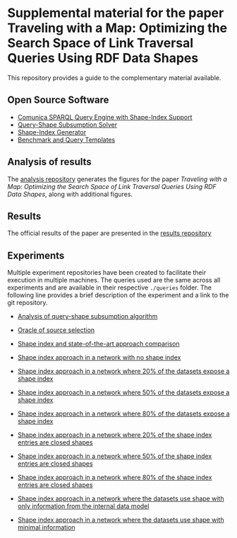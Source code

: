 # Supplemental material for the paper Traveling with a Map: Optimizing the Search Space of Link Traversal Queries Using RDF Data Shapes

This repository provides a guide to the complementary material available.

## Open Source Software
- [Comunica SPARQL Query Engine with Shape-Index Support](https://anonymous.4open.science/r/comunica-feature-link-traversal-AE1C)
- [Query-Shape Subsumption Solver](https://anonymous.4open.science/r/query-shape-detection-ED87/)
- [Shape-Index Generator](https://anonymous.4open.science/r/rdf-dataset-fragmenter_js-08B9)
- [Benchmark and Query Templates](https://github.com/SolidBench/SolidBench.js)

## Analysis of results
The [analysis repository](https://anonymous.4open.science/r/analysis-85DE/) generates the figures for the paper 
*Traveling with a Map: Optimizing the Search Space of Link Traversal Queries Using RDF Data Shapes*, along with additional figures.

## Results 
The official results of the paper are presented in the [results repository](https://anonymous.4open.science/r/results-E86D)

## Experiments

Multiple experiment repositories have been created to facilitate their execution in multiple machines.
The queries used are the same across all experiments and are available in their respective `./queries` folder.
The following line provides a brief description of the experiment and a link to the git repository.

- [Analysis of query-shape subsumption algorithm](https://anonymous.4open.science/r/query-shape-detection-ED87)


- [Oracle of source selection](https://anonymous.4open.science/r/source-selection-oracle-3231)


- [Shape index and state-of-the-art approach comparison](https://anonymous.4open.science/r/standard-experiment-16E0)


- [Shape index approach in a network with no shape index](https://anonymous.4open.science/r/shape-index-0-percent-dataset-0318)
- [Shape index approach in a network where 20% of the datasets expose a shape index](https://anonymous.4open.science/r/shape-index-20-percent-dataset-4352)
- [Shape index approach in a network where 50% of the datasets expose a shape index](https://anonymous.4open.science/r/shape-index-50-percent-dataset-C2A8)
- [Shape index approach in a network where 80% of the datasets expose a shape index](https://anonymous.4open.science/r/shape-index-80-percent-dataset-EDFD)


- [Shape index approach in a network where 20% of the shape index entries are closed shapes](https://anonymous.4open.science/r/shape-index-20-percent-entries-03F0)
- [Shape index approach in a network where 50% of the shape index entries are closed shapes](https://anonymous.4open.science/r/shape-index-50-percent-entries-C1FC)
- [Shape index approach in a network where 80% of the shape index entries are closed shapes](https://anonymous.4open.science/r/shape-index-80-percent-entries-A9D7)


- [Shape index approach in a network where the datasets use shape with only information from the internal data model](https://anonymous.4open.science/r/shape-inner-dataset-experiment-74FC)

- [Shape index approach in a network where the datasets use shape with minimal information](https://anonymous.4open.science/r/shape-minimal-description-experiment-15B5)
